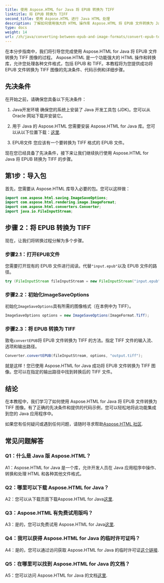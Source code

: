 ```yaml
---
title: 使用 Aspose.HTML for Java 将 EPUB 转换为 TIFF
linktitle: 将 EPUB 转换为 TIFF
second_title: 使用 Aspose.HTML 进行 Java HTML 处理
description: 了解如何使用强大的 HTML 操作库 Aspose.HTML 将 EPUB 文件转换为 Java 中的 TIFF 图像。
type: docs
weight: 14
url: /zh/java/converting-between-epub-and-image-formats/convert-epub-to-tiff/
---
```

在本分步指南中，我们将引导您完成使用 Aspose.HTML for Java 将 EPUB 文件转换为 TIFF 图像的过程。 Aspose.HTML 是一个功能强大的 HTML 操作和转换库，允许您处理各种文件格式，包括 EPUB 和 TIFF。本教程将为您提供成功将 EPUB 文件转换为 TIFF 图像的先决条件、代码示例和详细步骤。

## 先决条件

在开始之前，请确保您具备以下先决条件：

1. Java开发环境
确保您的系统上安装了 Java 开发工具包 (JDK)。您可以从 Oracle 网站下载并安装它。

2. 用于 Java 的 Aspose.HTML
您需要安装 Aspose.HTML for Java 库。您可以从以下位置下载：[这里](https://releases.aspose.com/html/java/).

3. EPUB文件
您应该有一个要转换为 TIFF 格式的 EPUB 文件。

现在您已经具备了先决条件，接下来让我们继续执行使用 Aspose.HTML for Java 将 EPUB 转换为 TIFF 的步骤。

## 第1步：导入包

首先，您需要从 Aspose.HTML 库导入必要的包。您可以这样做：

```java
import com.aspose.html.saving.ImageSaveOptions;
import com.aspose.html.rendering.image.ImageFormat;
import com.aspose.html.converters.Converter;
import java.io.FileInputStream;
```

## 步骤 2：将 EPUB 转换为 TIFF

现在，让我们将转换过程分解为多个步骤。

### 步骤2.1：打开EPUB文件

您需要打开现有的 EPUB 文件进行阅读。代替`"input.epub"`以及 EPUB 文件的路径。

```java
try (FileInputStream fileInputStream = new FileInputStream("input.epub")) {
```

### 步骤2.2：初始化ImageSaveOptions

初始化`ImageSaveOptions`具有所需的图像格式（在本例中为 TIFF）。

```java
ImageSaveOptions options = new ImageSaveOptions(ImageFormat.Tiff);
```

### 步骤2.3：将 EPUB 转换为 TIFF

致电`convertEPUB`将 EPUB 文件转换为 TIFF 的方法。指定 TIFF 文件的输入流、选项和输出路径。

```java
Converter.convertEPUB(fileInputStream, options, "output.tiff");
```

就是这样！您已使用 Aspose.HTML for Java 成功将 EPUB 文件转换为 TIFF 图像。您可以在指定的输出路径中找到转换后的 TIFF 文件。

## 结论

在本教程中，我们学习了如何使用 Aspose.HTML for Java 将 EPUB 文件转换为 TIFF 图像。有了正确的先决条件和提供的代码示例，您可以轻松地将此功能集成到您的 Java 应用程序中。

如果您有任何疑问或遇到任何问题，请随时寻求帮助[Aspose.HTML 社区](https://forum.aspose.com/).

## 常见问题解答

### Q1：什么是 Java 版 Aspose.HTML？

A1：Aspose.HTML for Java 是一个库，允许开发人员在 Java 应用程序中操作、转换和处理 HTML 和各种其他文件格式。

### Q2：哪里可以下载 Aspose.HTML for Java？

 A2：您可以从下载页面下载Aspose.HTML for Java[这里](https://releases.aspose.com/html/java/).

### Q3：Aspose.HTML 有免费试用版吗？

 A3：是的，您可以免费试用 Aspose.HTML for Java[这里](https://releases.aspose.com/).

### Q4：我可以获得 Aspose.HTML for Java 的临时许可证吗？

 A4：是的，您可以通过访问获取 Aspose.HTML for Java 的临时许可证[这个链接](https://purchase.aspose.com/temporary-license/).

### Q5：在哪里可以找到 Aspose.HTML for Java 的文档？

A5：您可以访问 Aspose.HTML for Java 的文档[这里](https://reference.aspose.com/html/java/).